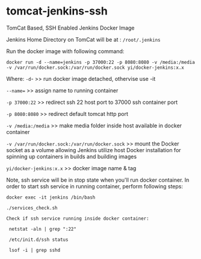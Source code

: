 # tomcat-jenkins-ssh
TomCat Based, SSH Enabled Jenkins Docker Image

Jenkins Home Directory on TomCat will be at : `/root/.jenkins`

Run the docker image with following command:
```
docker run -d --name=jenkins -p 37000:22 -p 8080:8080 -v /media:/media -v /var/run/docker.sock:/var/run/docker.sock yi/docker-jenkins:x.x
```
Where:
`-d`- >> run docker image detached, othervise use -it

`--name=` >> assign name to running container

`-p 37000:22` >> redirect ssh 22 host port to 37000 ssh container port

`-p 8080:8080` >> redirect default tomcat http port

`-v /media:/media` >> make media folder inside host available in docker container

`-v /var/run/docker.sock:/var/run/docker.sock` >> mount the Docker socket as a volume allowing Jenkins utilize host Docker installation for spinning up containers in builds and building images

`yi/docker-jenkins:x.x` >> docker image name & tag

Note, ssh service will be in stop state when you'll run docker container.
In order to start ssh service in running container, perform following steps:
```
docker exec -it jenkins /bin/bash

./services_check.sh

Check if ssh service running inside docker container:

 netstat -aln | grep ":22"
 
 /etc/init.d/ssh status
 
 lsof -i | grep sshd
 ```



